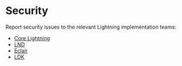 # Security

Report security issues to the relevant Lightning implementation teams:

- [Core Lightning](https://github.com/ElementsProject/lightning/blob/master/SECURITY.md)
- [LND](https://github.com/lightningnetwork/lnd/blob/master/SECURITY.md)
- [Eclair](https://github.com/ACINQ/eclair/blob/master/SECURITY.md)
- [LDK](https://github.com/lightningdevkit/rust-lightning/blob/main/SECURITY.md)

